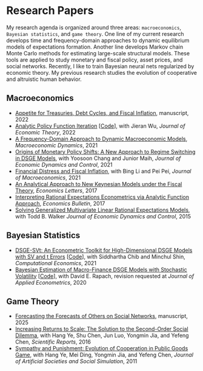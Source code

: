 # Research Papers

My research agenda is organized around three areas: `macroeconomics`, `Bayesian statistics`, and `game theory`. One line of my current research develops time and frequency-domain approaches to dynamic equilibrium models of expectations formation. Another line develops Markov chain Monte Carlo methods for estimating large-scale structural models. These tools are applied to study monetary and fiscal policy, asset prices, and social networks. Recently, I like to train Bayesian neural nets regularized by economic theory. My previous research studies the evolution of cooperative and altruistic human behavior.

## Macroeconomics

* [Appetite for Treasuries, Debt Cycles, and Fiscal Inflation](/pdf/BinUtil.pdf), manuscript, 2022
* [Analytic Policy Function Iteration](/pdf/APFI_RX.pdf) [[Code](https://github.com/econdojo/ztran)], with Jieran Wu, *Journal of Economic Theory*, 2022
* [A Frequency-Domain Approach to Dynamic Macroeconomic Models](/pdf/TestingNKFT.pdf), *Macroeconomic Dynamics*, 2021
* [Origins of Monetary Policy Shifts: A New Approach to Regime Switching in DSGE Models](/pdf/EndoSwitchDSGE.pdf), with Yoosoon Chang and Junior Maih, *Journal of Economic Dynamics and Control*, 2021
* [Financial Distress and Fiscal Inflation](/pdf/CreditRiskMF_v3.pdf), with Bing Li and Pei Pei, *Journal of Macroeconomics*, 2021
* [An Analytical Approach to New Keynesian Models under the Fiscal Theory](/pdf/SolvingNKFT.pdf), *Economics Letters*, 2017
* [Interpreting Rational Expectations Econometrics via Analytic Function Approach](/pdf/REEconometrics.pdf), *Economics Bulletin*, 2017
* [Solving Generalized Multivariate Linear Rational Expectations Models](/pdf/TW_SMLRE_6_15.pdf), with Todd B. Walker *Journal of Economic Dynamics and Control*, 2015

## Bayesian Statistics

* [DSGE-SVt: An Econometric Toolkit for High-Dimensional DSGE Models with SV and t Errors](/pdf/DSGE-SVt.pdf) [[Code](https://github.com/econdojo/dsge-svt)], with Siddhartha Chib and Minchul Shin, *Computational Economics*, 2021
* [Bayesian Estimation of Macro-Finance DSGE Models with Stochastic Volatility](/pdf/MacroFinance.pdf) [[Code](https://github.com/econdojo/dsge-sv-affine)], with David E. Rapach, revision requested at *Journal of Applied Econometrics*, 2020

## Game Theory

* [Forecasting the Forecasts of Others on Social Networks](/pdf/ffo_net.pdf), manuscript, 2025
* [Increasing Returns to Scale: The Solution to the Second-Order Social Dilemma](/pdf/srep31927.pdf), with Hang Ye, Shu Chen, Jun Luo, Yongmin Jia, and Yefeng Chen, *Scientific Reports*, 2016
* [Sympathy and Punishment: Evolution of Cooperation in Public Goods Game](http://jasss.soc.surrey.ac.uk/14/4/20.html), with Hang Ye, Mei Ding, Yongmin Jia, and Yefeng Chen, *Journal of Artificial Societies and Social Simulation*, 2011
